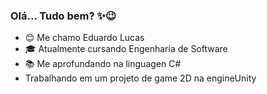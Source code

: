 ### Olá... Tudo bem? ✨😉

- 😊 Me chamo Eduardo Lucas
- 🎓 Atualmente cursando Engenharia de Software
- 📚 Me aprofundando na linguagen C# 
- Trabalhando em um projeto de game 2D na engineUnity 

